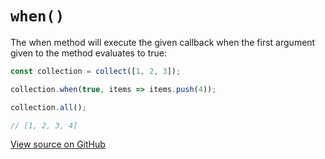 # `when()`

The when method will execute the given callback when the first argument given to the method evaluates to true:

```js
const collection = collect([1, 2, 3]);

collection.when(true, items => items.push(4));

collection.all();

// [1, 2, 3, 4]
```




[View source on GitHub](https://github.com/ecrmnn/collect.js/blob/master/src/methods/when.js)